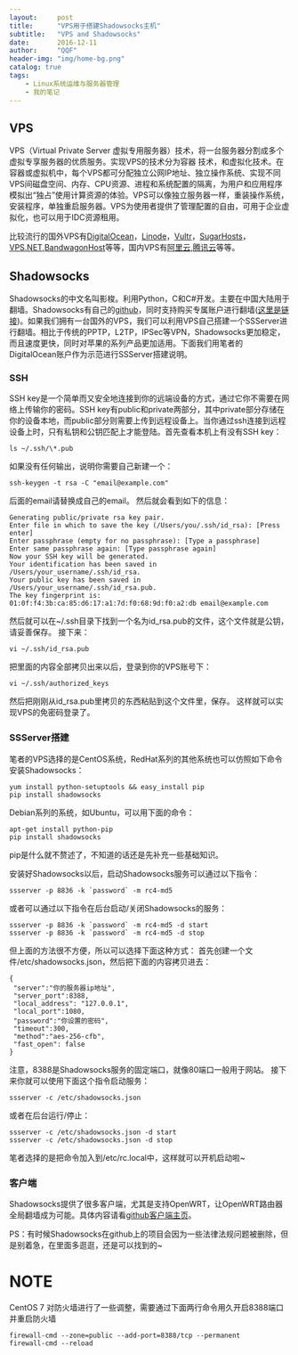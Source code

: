 ```yaml
---
layout:     post
title:      "VPS用于搭建Shadowsocks主机"
subtitle:   "VPS and Shadowsocks"
date:       2016-12-11
author:     "QQF"
header-img: "img/home-bg.png"
catalog: true
tags:
    - Linux系统运维与服务器管理
    - 我的笔记
---
```




## VPS

VPS（Virtual Private Server 虚拟专用服务器）技术，将一台服务器分割成多个虚拟专享服务器的优质服务。实现VPS的技术分为容器  技术，和虚拟化技术。在容器或虚拟机中，每个VPS都可分配独立公网IP地址、独立操作系统、实现不同VPS间磁盘空间、内存、CPU资源、进程和系统配置的隔离，为用户和应用程序模拟出“独占”使用计算资源的体验。VPS可以像独立服务器一样，重装操作系统，安装程序，单独重启服务器。VPS为使用者提供了管理配置的自由，可用于企业虚拟化，也可以用于IDC资源租用。

比较流行的国外VPS有[DigitalOcean](https://www.digitalocean.com/)，[Linode](https://www.linode.com/)，[Vultr](https://www.vultr.com/)，[SugarHosts](http://www.sugarhosts.com/)，[VPS.NET](https://www.vps.net/),[BandwagonHost](https://bwh1.net/index.php)等等，国内VPS有[阿里云](http://www.aliyun.com/),[腾讯云](http://www.qcloud.com/)等等。

## Shadowsocks

Shadowsocks的中文名叫影梭。利用Python，C和C#开发。主要在中国大陆用于翻墙。Shadowsocks有自己的[github](https://github.com/shadowsocks)，同时支持购买专属账户进行翻墙([这里是链接](https://shadowsocks.com/))。如果我们拥有一台国外的VPS，我们可以利用VPS自己搭建一个SSServer进行翻墙。相比于传统的PPTP，L2TP，IPSec等VPN，Shadowsocks更加稳定，而且速度更快，同时对苹果的系列产品更加适用。下面我们用笔者的DigitalOcean账户作为示范进行SSServer搭建说明。

### SSH
SSH key是一个简单而又安全地连接到你的远端设备的方式，通过它你不需要在网络上传输你的密码。SSH key有public和private两部分，其中private部分存储在你的设备本地，而public部分则需要上传到远程设备上。当你通过ssh连接到远程设备上时，只有私钥和公钥匹配上才能登陆。首先查看本机上有没有SSH key：

    ls ~/.ssh/\*.pub

如果没有任何输出，说明你需要自己新建一个：

    ssh-keygen -t rsa -C "email@example.com"

后面的email请替换成自己的email。
然后就会看到如下的信息：

    Generating public/private rsa key pair.
    Enter file in which to save the key (/Users/you/.ssh/id_rsa): [Press enter]
    Enter passphrase (empty for no passphrase): [Type a passphrase]
    Enter same passphrase again: [Type passphrase again]
    Now your SSH key will be generated.
    Your identification has been saved in /Users/your_username/.ssh/id_rsa.
    Your public key has been saved in /Users/your_username/.ssh/id_rsa.pub.
    The key fingerprint is:
    01:0f:f4:3b:ca:85:d6:17:a1:7d:f0:68:9d:f0:a2:db email@example.com

然后就可以在~/.ssh目录下找到一个名为id_rsa.pub的文件，这个文件就是公钥，请妥善保存。
接下来：

    vi ~/.ssh/id_rsa.pub

把里面的内容全部拷贝出来以后，登录到你的VPS账号下：

    vi ~/.ssh/authorized_keys

然后把刚刚从id_rsa.pub里拷贝的东西粘贴到这个文件里，保存。
这样就可以实现VPS的免密码登录了。

### SSServer搭建
笔者的VPS选择的是CentOS系统，RedHat系列的其他系统也可以仿照如下命令安装Shadowsocks：

    yum install python-setuptools && easy_install pip
    pip install shadowsocks

Debian系列的系统，如Ubuntu，可以用下面的命令：

    apt-get install python-pip
    pip install shadowsocks

pip是什么就不赘述了，不知道的话还是先补充一些基础知识。

安装好Shadowsocks以后，启动Shadowsocks服务可以通过以下指令：

    ssserver -p 8836 -k `password` -m rc4-md5

或者可以通过以下指令在后台启动/关闭Shadowsocks的服务：

    ssserver -p 8836 -k `password` -m rc4-md5 -d start
    ssserver -p 8836 -k `password` -m rc4-md5 -d stop

但上面的方法很不方便，所以可以选择下面这种方式：
首先创建一个文件/etc/shadowsocks.json，然后把下面的内容拷贝进去：

    {
     "server":"你的服务器ip地址",
     "server_port":8388,
     "local_address": "127.0.0.1",
     "local_port":1080,
     "password":"你设置的密码",
     "timeout":300,
     "method":"aes-256-cfb",
     "fast_open": false
    }

注意，8388是Shadowsocks服务的固定端口，就像80端口一般用于网站。
接下来你就可以使用下面这个指令启动服务：

    ssserver -c /etc/shadowsocks.json

或者在后台运行/停止：

    ssserver -c /etc/shadowsocks.json -d start
    ssserver -c /etc/shadowsocks.json -d stop

笔者选择的是把命令加入到/etc/rc.local中，这样就可以开机启动啦~

### 客户端
Shadowsocks提供了很多客户端，尤其是支持OpenWRT，让OpenWRT路由器全局翻墙成为可能。具体内容请看[github客户端主页](https://github.com/shadowsocks/shadowsocks/wiki/Ports-and-Clients)。

PS：有时候Shadowsocks在github上的项目会因为一些法律法规问题被删除，但是别着急，在里面多逛逛，还是可以找到的~


# NOTE

CentOS 7 对防火墙进行了一些调整，需要通过下面两行命令用久开启8388端口并重启防火墙

```
firewall-cmd --zone=public --add-port=8388/tcp --permanent
firewall-cmd --reload
```

